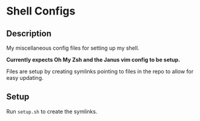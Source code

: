 # Shell Configs

## Description

My miscellaneous config files for setting up my shell.

**Currently expects Oh My Zsh and the Janus vim config to be setup.**

Files are setup by creating symlinks pointing to files in the repo to allow for
easy updating.

## Setup

Run `setup.sh` to create the symlinks.
